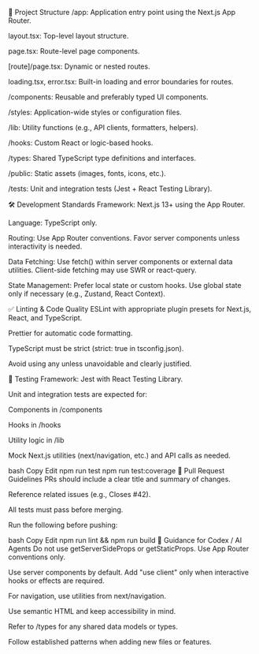 📁 Project Structure
/app: Application entry point using the Next.js App Router.

layout.tsx: Top-level layout structure.

page.tsx: Route-level page components.

[route]/page.tsx: Dynamic or nested routes.

loading.tsx, error.tsx: Built-in loading and error boundaries for routes.

/components: Reusable and preferably typed UI components.

/styles: Application-wide styles or configuration files.

/lib: Utility functions (e.g., API clients, formatters, helpers).

/hooks: Custom React or logic-based hooks.

/types: Shared TypeScript type definitions and interfaces.

/public: Static assets (images, fonts, icons, etc.).

/tests: Unit and integration tests (Jest + React Testing Library).

🛠️ Development Standards
Framework: Next.js 13+ using the App Router.

Language: TypeScript only.

Routing: Use App Router conventions. Favor server components unless interactivity is needed.

Data Fetching: Use fetch() within server components or external data utilities. Client-side fetching may use SWR or react-query.

State Management: Prefer local state or custom hooks. Use global state only if necessary (e.g., Zustand, React Context).

✅ Linting & Code Quality
ESLint with appropriate plugin presets for Next.js, React, and TypeScript.

Prettier for automatic code formatting.

TypeScript must be strict (strict: true in tsconfig.json).

Avoid using any unless unavoidable and clearly justified.

🧪 Testing
Framework: Jest with React Testing Library.

Unit and integration tests are expected for:

Components in /components

Hooks in /hooks

Utility logic in /lib

Mock Next.js utilities (next/navigation, etc.) and API calls as needed.

bash
Copy
Edit
npm run test
npm run test:coverage
🔄 Pull Request Guidelines
PRs should include a clear title and summary of changes.

Reference related issues (e.g., Closes #42).

All tests must pass before merging.

Run the following before pushing:

bash
Copy
Edit
npm run lint && npm run build
📌 Guidance for Codex / AI Agents
Do not use getServerSideProps or getStaticProps. Use App Router conventions only.

Use server components by default. Add "use client" only when interactive hooks or effects are required.

For navigation, use utilities from next/navigation.

Use semantic HTML and keep accessibility in mind.

Refer to /types for any shared data models or types.

Follow established patterns when adding new files or features.

